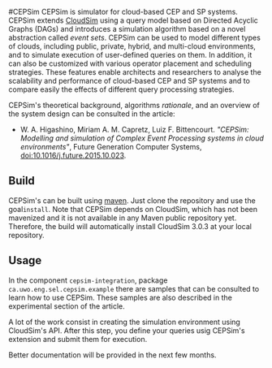 #CEPSim 
CEPSim is simulator for cloud-based CEP and SP systems.  CEPSim extends [CloudSim](http://www.cloudbus.org/cloudsim/) using a query model based on Directed Acyclic Graphs (DAGs) and introduces a simulation algorithm based on a novel abstraction called *event sets*. CEPSim can be used to model different types of clouds, including public, private, hybrid, and multi-cloud environments, and to simulate execution of user-defined queries on them. In addition, it can also be customized with various operator placement and scheduling strategies. These features enable architects and researchers to analyse the scalability and performance of cloud-based CEP and SP systems and to compare easily the effects of different query processing strategies.

CEPSim's theoretical background, algorithms *rationale*, and an overview of the system design can be consulted in the article:
* W. A. Higashino, Miriam A. M. Capretz, Luiz F. Bittencourt. *"CEPSim: Modelling and simulation of Complex Event Processing systems in cloud environments"*, Future Generation Computer Systems, [doi:10.1016/j.future.2015.10.023](http://dx.doi.org/10.1016/j.future.2015.10.023).
 
## Build
CEPSim's can be built using [maven](http://maven.apache.org). Just clone the repository and use the goal`install`. Note that CEPSim depends on CloudSim, which has not been mavenized and it is not available in any Maven public repository yet. Therefore, the build will automatically install CloudSim 3.0.3 at your local repository.

## Usage
In the component  `cepsim-integration`, package `ca.uwo.eng.sel.cepsim.example` there are samples that can be consulted to learn how to use CEPSim. These samples are also described in the experimental section of the article.

A lot of the work consist in creating the simulation environment using CloudSim's API. After this step, you define your queries usig CEPSim's extension and submit them for execution.

Better documentation will be provided in the next few months.
